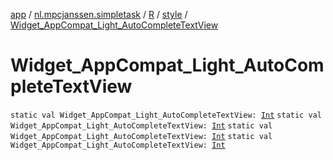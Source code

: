 [app](../../../index.md) / [nl.mpcjanssen.simpletask](../../index.md) / [R](../index.md) / [style](index.md) / [Widget_AppCompat_Light_AutoCompleteTextView](.)

# Widget_AppCompat_Light_AutoCompleteTextView

`static val Widget_AppCompat_Light_AutoCompleteTextView: `[`Int`](https://kotlinlang.org/api/latest/jvm/stdlib/kotlin/-int/index.html)
`static val Widget_AppCompat_Light_AutoCompleteTextView: `[`Int`](https://kotlinlang.org/api/latest/jvm/stdlib/kotlin/-int/index.html)
`static val Widget_AppCompat_Light_AutoCompleteTextView: `[`Int`](https://kotlinlang.org/api/latest/jvm/stdlib/kotlin/-int/index.html)
`static val Widget_AppCompat_Light_AutoCompleteTextView: `[`Int`](https://kotlinlang.org/api/latest/jvm/stdlib/kotlin/-int/index.html)